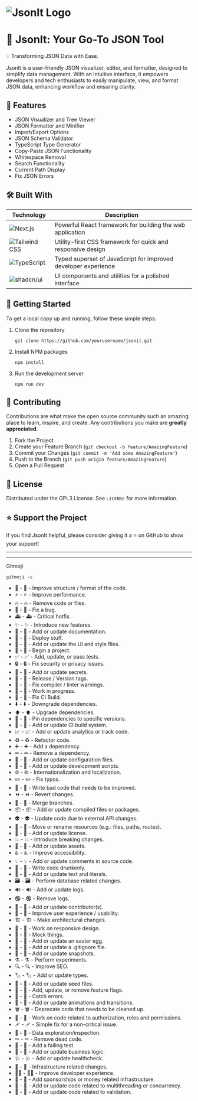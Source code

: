 # ![JsonIt Logo](https://link-to-your-logo.png)
# 🚀 JsonIt: Your Go-To JSON Tool 

💡 Transforming JSON Data with Ease.

JsonIt is a user-friendly JSON visualizer, editor, and formatter, designed to simplify data management. With an intuitive interface, it empowers developers and tech enthusiasts to easily manipulate, view, and format JSON data, enhancing workflow and ensuring clarity.

## 🔗 Features

- JSON Visualizer and Tree Viewer
- JSON Formatter and Minifier
- Import/Export Options
- JSON Schema Validator
- TypeScript Type Generator
- Copy-Paste JSON Functionality
- Whitespace Removal
- Search Functionality
- Current Path Display
- Fix JSON Errors

## 🛠️ Built With

| Technology | Description |
|------------|-------------|
| ![Next.js](https://img.shields.io/badge/next.js-000000?style=for-the-badge&logo=next.js&logoColor=white) | Powerful React framework for building the web application |
| ![Tailwind CSS](https://img.shields.io/badge/tailwindcss-%2338B2AC.svg?style=for-the-badge&logo=tailwind-css&logoColor=white) | Utility-first CSS framework for quick and responsive design |
| ![TypeScript](https://img.shields.io/badge/typescript-%23007ACC.svg?style=for-the-badge&logo=typescript&logoColor=white) | Typed superset of JavaScript for improved developer experience |
| ![shadcn/ui](https://img.shields.io/badge/shadcn%2Fui-000000?style=for-the-badge&logo=shadcnui&logoColor=white) | UI components and utilities for a polished interface |

## 🚀 Getting Started

To get a local copy up and running, follow these simple steps:

1. Clone the repository
   ```
   git clone https://github.com/yourusername/jsonit.git
   ```
2. Install NPM packages
   ```
   npm install
   ```
3. Run the development server
   ```
   npm run dev
   ```

## 🤝 Contributing

Contributions are what make the open source community such an amazing place to learn, inspire, and create. Any contributions you make are **greatly appreciated**.

1. Fork the Project
2. Create your Feature Branch (`git checkout -b feature/AmazingFeature`)
3. Commit your Changes (`git commit -m 'Add some AmazingFeature'`)
4. Push to the Branch (`git push origin feature/AmazingFeature`)
5. Open a Pull Request

## 📝 License

Distributed under the GPL3 License. See `LICENSE` for more information.

## ⭐ Support the Project

If you find JsonIt helpful, please consider giving it a ⭐ on GitHub to show your support!

---

---
Gitmoji

```
gitmoji -c
```

- 🎨 - :art: - Improve structure / format of the code.
- ⚡️ - :zap: - Improve performance.
- 🔥 - :fire: - Remove code or files.
- 🐛 - :bug: - Fix a bug.
- 🚑️ - :ambulance: - Critical hotfix.
- ✨ - :sparkles: - Introduce new features.
- 📝 - :memo: - Add or update documentation.
- 🚀 - :rocket: - Deploy stuff.
- 💄 - :lipstick: - Add or update the UI and style files.
- 🎉 - :tada: - Begin a project.
- ✅ - :white_check_mark: - Add, update, or pass tests.
- 🔒️ - :lock: - Fix security or privacy issues.
- 🔐 - :closed_lock_with_key: - Add or update secrets.
- 🔖 - :bookmark: - Release / Version tags.
- 🚨 - :rotating_light: - Fix compiler / linter warnings.
- 🚧 - :construction: - Work in progress.
- 💚 - :green_heart: - Fix CI Build.
- ⬇️ - :arrow_down: - Downgrade dependencies.
- ⬆️ - :arrow_up: - Upgrade dependencies.
- 📌 - :pushpin: - Pin dependencies to specific versions.
- 👷 - :construction_worker: - Add or update CI build system.
- 📈 - :chart_with_upwards_trend: - Add or update analytics or track code.
- ♻️ - :recycle: - Refactor code.
- ➕ - :heavy_plus_sign: - Add a dependency.
- ➖ - :heavy_minus_sign: - Remove a dependency.
- 🔧 - :wrench: - Add or update configuration files.
- 🔨 - :hammer: - Add or update development scripts.
- 🌐 - :globe_with_meridians: - Internationalization and localization.
- ✏️ - :pencil2: - Fix typos.
- 💩 - :poop: - Write bad code that needs to be improved.
- ⏪️ - :rewind: - Revert changes.
- 🔀 - :twisted_rightwards_arrows: - Merge branches.
- 📦️ - :package: - Add or update compiled files or packages.
- 👽️ - :alien: - Update code due to external API changes.
- 🚚 - :truck: - Move or rename resources (e.g.: files, paths, routes).
- 📄 - :page_facing_up: - Add or update license.
- 💥 - :boom: - Introduce breaking changes.
- 🍱 - :bento: - Add or update assets.
- ♿️ - :wheelchair: - Improve accessibility.
- 💡 - :bulb: - Add or update comments in source code.
- 🍻 - :beers: - Write code drunkenly.
- 💬 - :speech_balloon: - Add or update text and literals.
- 🗃️ -  :card_file_box: - Perform database related changes.
- 🔊 - :loud_sound: - Add or update logs.
- 🔇 - :mute: - Remove logs.
- 👥 - :busts_in_silhouette: - Add or update contributor(s).
- 🚸 - :children_crossing: - Improve user experience / usability.
- 🏗️ -  :building_construction: - Make architectural changes.
- 📱 - :iphone: - Work on responsive design.
- 🤡 - :clown_face: - Mock things.
- 🥚 - :egg: - Add or update an easter egg.
- 🙈 - :see_no_evil: - Add or update a .gitignore file.
- 📸 - :camera_flash: - Add or update snapshots.
- ⚗️ - :alembic: - Perform experiments.
- 🔍️ - :mag: - Improve SEO.
- 🏷️ -  :label: - Add or update types.
- 🌱 - :seedling: - Add or update seed files.
- 🚩 - :triangular_flag_on_post: - Add, update, or remove feature flags.
- 🥅 - :goal_net: - Catch errors.
- 💫 - :dizzy: - Add or update animations and transitions.
- 🗑️ -  :wastebasket: - Deprecate code that needs to be cleaned up.
- 🛂 - :passport_control: - Work on code related to authorization, roles and permissions.
- 🩹 -  :adhesive_bandage: - Simple fix for a non-critical issue.
- 🧐 - :monocle_face: - Data exploration/inspection.
- ⚰️ - :coffin: - Remove dead code.
- 🧪 -  :test_tube: - Add a failing test.
- 👔 - :necktie: - Add or update business logic.
- 🩺 -  :stethoscope: - Add or update healthcheck.
- 🧱 -  :bricks: - Infrastructure related changes.
- 🧑‍💻 - :technologist: - Improve developer experience.
- 💸 - :money_with_wings: - Add sponsorships or money related infrastructure.
- 🧵 -  :thread: - Add or update code related to multithreading or concurrency.
- 🦺 -  :safety_vest: - Add or update code related to validation.